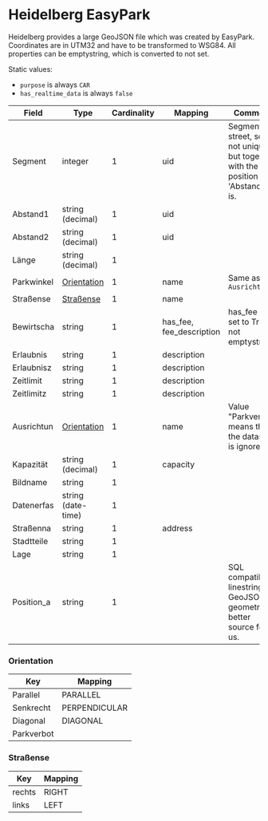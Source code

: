 # Heidelberg EasyPark

Heidelberg provides a large GeoJSON file which was created by EasyPark. Coordinates are in UTM32 and have to be
transformed to WSG84. All properties can be emptystring, which is converted to not set.

Static values:

* `purpose` is always `CAR`
* `has_realtime_data` is always `false`


| Field      | Type                        | Cardinality | Mapping                  | Comment                                                                                     |
|------------|-----------------------------|-------------|--------------------------|---------------------------------------------------------------------------------------------|
| Segment    | integer                     | 1           | uid                      | Segment is a street, so it's not unique, but together with the position = 'Abstand', it is. |
| Abstand1   | string (decimal)            | 1           | uid                      |                                                                                             |
| Abstand2   | string (decimal)            | 1           | uid                      |                                                                                             |
| Länge      | string (decimal)            | 1           |                          |                                                                                             |
| Parkwinkel | [Orientation](#Orientation) | 1           | name                     | Same as `Ausrichtun`                                                                        |
| Straßense  | [Straßense](#Straßense)     | 1           | name                     |                                                                                             |
| Bewirtscha | string                      | 1           | has_fee, fee_description | has_fee is set to True if not emptystring                                                   |
| Erlaubnis  | string                      | 1           | description              |                                                                                             |
| Erlaubnisz | string                      | 1           | description              |                                                                                             |
| Zeitlimit  | string                      | 1           | description              |                                                                                             |
| Zeitlimitz | string                      | 1           | description              |                                                                                             |
| Ausrichtun | [Orientation](#Orientation) | 1           | name                     | Value "Parkverbot" means that the dataset is ignored                                        |
| Kapazität  | string  (decimal)           | 1           | capacity                 |                                                                                             |
| Bildname   | string                      | 1           |                          |                                                                                             |
| Datenerfas | string (date-time)          | 1           |                          |                                                                                             |
| Straßenna  | string                      | 1           | address                  |                                                                                             |
| Stadtteile | string                      | 1           |                          |                                                                                             |
| Lage       | string                      | 1           |                          |                                                                                             |
| Position_a | string                      | 1           |                          | SQL compatible linestring. GeoJSON geometry is better source for us.                        |


### Orientation

| Key         | Mapping       |
|-------------|---------------|
| Parallel    | PARALLEL      |
| Senkrecht   | PERPENDICULAR |
| Diagonal    | DIAGONAL      |
| Parkverbot  |               |


### Straßense

| Key        | Mapping |
|------------|---------|
| rechts     | RIGHT   |
| links      | LEFT    |
